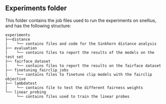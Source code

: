 ## Experiments folder
This folder contains the job files used to run the experiments on snellius, and has the following structure:

```
experiments
├──distance
|    └── contains files and code for the Sinkhorn distance analysis
├── evaluation
|    └── contains files to report the results of the models on the test set
├── fairface_dataset
|    └── contains files to report the results on the fairface dataset
├── finetuning_fairclip_jobs
|    └── contains files to finetune clip models with the fairclip objective
├── lambdatest
|    └── contains file to test the different fairness weights
└── linear_probing
     └── contains files used to train the linear probes
```